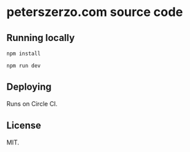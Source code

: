 # peterszerzo.com source code

## Running locally

`npm install`

`npm run dev`

## Deploying

Runs on Circle CI.

## License

MIT.
